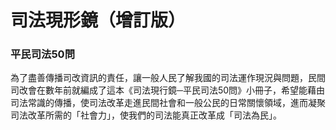 # 司法現形鏡（增訂版）
### 平民司法50問

為了盡善傳播司改資訊的責任，讓一般人民了解我國的司法運作現況與問題，民間司改會在數年前就編成了這本《司法現行鏡─平民司法50問》小冊子，希望能藉由司法常識的傳播，使司法改革走進民間社會和一般公民的日常關懷領域，進而凝聚司法改革所需的「社會力」，使我們的司法能真正改革成「司法為民」。
